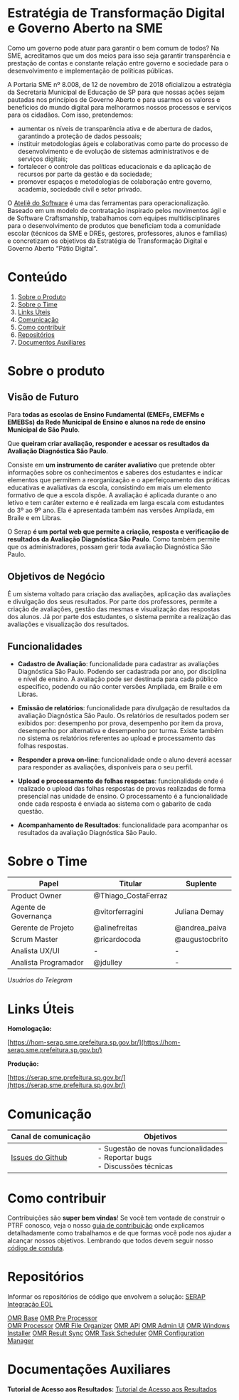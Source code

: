 # Estratégia de Transformação Digital e Governo Aberto na SME

Como um governo pode atuar para garantir o bem comum de todos? Na SME, acreditamos que um dos meios para isso seja garantir transparência e prestação de contas e constante relação entre governo e sociedade para o desenvolvimento e implementação de políticas públicas. 

A Portaria SME nº 8.008, de 12 de novembro de 2018 oficializou a estratégia da Secretaria Municipal de Educação de SP para que nossas ações sejam pautadas nos princípios de Governo Aberto e para usarmos os valores e benefícios do mundo digital para melhorarmos nossos processos e serviços para os cidadãos. 
Com isso, pretendemos: 
- aumentar os níveis de transparência ativa e de abertura de dados, garantindo a proteção de dados pessoais; 
- instituir metodologias ágeis e colaborativas como parte do processo de desenvolvimento e de evolução de sistemas administrativos e de serviços digitais; 
- fortalecer o controle das políticas educacionais e da aplicação de recursos por parte da gestão e da sociedade; 
- promover espaços e metodologias de colaboração entre governo, academia, sociedade civil e setor privado. 

O [Ateliê do Software](http://forum.govit.prefeitura.sp.gov.br/uploads/default/original/1X/c88a4715eb3f9fc3ceb882c1f6afe9e308805a17.pdf) é uma das ferramentas para operacionalização. Baseado em um modelo de contratação inspirado pelos movimentos ágil e de Software Craftsmanship, trabalhamos com equipes multidisciplinares para o desenvolvimento de produtos que beneficiam toda a comunidade escolar (técnicos da SME e DREs, gestores, professores, alunos e famílias) e concretizam os objetivos da Estratégia de Transformação Digital e Governo Aberto “Pátio Digital”.

# Conteúdo

 1. [Sobre o Produto](#Sobre-o-Produto)
 2. [Sobre o Time](#Sobre-o-Time)
 3. [Links Úteis](#Links-Úteis)
 4. [Comunicação](#Comunicação)
 5. [Como contribuir](#como-contribuir)
 6. [Repositórios](#Repositórios)
 7. [Documentos Auxiliares](#Documentos-Auxiliares)

# Sobre o produto

## Visão de Futuro

Para **todas as escolas de Ensino Fundamental (EMEFs, EMEFMs e EMEBSs) da Rede Municipal de Ensino e alunos na rede de ensino Municipal de São Paulo**.

Que **queiram criar avaliação, responder e acessar os resultados da Avaliação Diagnóstica São Paulo**.

Consiste em **um instrumento de caráter avaliativo** que pretende obter informações sobre os conhecimentos e saberes dos estudantes e indicar elementos que permitem a reorganização e o aperfeiçoamento das práticas educativas e avaliativas da escola, consistindo em mais um elemento formativo de que a escola dispõe. A avaliação é aplicada durante o ano letivo e tem caráter externo e é realizada em larga escala com estudantes do 3º ao 9º ano. Ela é apresentada também nas versões Ampliada, em Braile e em Libras.

O Serap **é um portal web que permite a criação, resposta e verificação de resultados da Avaliação Diagnóstica São Paulo**. Como também permite que os administradores, possam gerir toda avaliação Diagnóstica São Paulo.

## Objetivos de Negócio

É um sistema voltado para criação das avaliações, aplicação das avaliações e divulgação dos seus resultados. Por parte dos professores, permite a criação de avaliações, gestão das mesmas e visualização das respostas dos alunos. Já por parte dos estudantes, o sistema permite a realização das avaliações e visualização dos resultados.

## Funcionalidades

- **Cadastro de Avaliação**: funcionalidade para cadastrar as avaliações Diagnóstica São Paulo. Podendo ser cadastrada por ano, por disciplina e nível de ensino. A avaliação pode ser destinada para cada público especifico, podendo ou não conter versões Ampliada, em Braile e em Libras.

- **Emissão de relatórios**: funcionalidade para divulgação de resultados da avaliação Diagnóstica São Paulo. Os relatórios de resultados podem ser exibidos por: desempenho por prova, desempenho por item da prova, desempenho por alternativa e desempenho por turma. Existe também no sistema os relatórios referentes ao upload e processamento das folhas respostas.

- **Responder a prova on-line**: funcionalidade onde o aluno deverá acessar para responder as avaliações, disponíveis para o seu perfil.

- **Upload e processamento de folhas respostas**: funcionalidade onde é realizado o upload das folhas respostas de provas realizadas de forma presencial nas unidade de ensino. O processamento é a funcionalidade onde cada resposta é enviada ao sistema com o gabarito de cada questão.

- **Acompanhamento de Resultados**: funcionalidade para acompanhar os resultados da avaliação Diagnóstica São Paulo.

# Sobre o Time

<table>
<thead>
<tr>
<th>Papel</th>
<th>Titular</th>
<th>Suplente</th>
</tr>
</thead>
<tbody>
<tr>
<td>Product Owner</td>
<td>@Thiago_CostaFerraz</td>
<td></td>
</tr>
<tr>
<td>Agente de Governança</td>
<td>@vitorferragini</td>
<td>Juliana Demay</td>
</tr>
<tr>
<td>Gerente de Projeto</td>
<td>@alinefreitas</td>
<td>@andrea_paiva</td>
</tr>
<tr>
<td>Scrum Master</td>
<td>@ricardocoda</td>
<td>@augustocbrito</td>
</tr>
<tr>
<td>Analista UX/UI</td>
<td>-</td>
<td>-</td>
</tr>
<tr>
<td>Analista Programador</td>
<td>@jdulley</td>
<td>-</td>
</tr>
</tbody>
</table>

*Usuários do Telegram*

# Links Úteis

**Homologação:**

[https://hom-serap.sme.prefeitura.sp.gov.br/](https://hom-serap.sme.prefeitura.sp.gov.br/)

**Produção:**

[https://serap.sme.prefeitura.sp.gov.br/](https://serap.sme.prefeitura.sp.gov.br/)


# Comunicação

| Canal de comunicação | Objetivos |
|----------------------|-----------|
| [Issues do Github](https://github.com/prefeiturasp/SME-Serap-main/issues) | - Sugestão de novas funcionalidades<br> - Reportar bugs<br> - Discussões técnicas |


# Como contribuir

Contribuições são **super bem vindas**! Se você tem vontade de construir o PTRF conosco, veja o nosso [guia de contribuição](./CONTRIBUTING.md) onde explicamos detalhadamente como trabalhamos e de que formas você pode nos ajudar a alcançar nossos objetivos. Lembrando que todos devem seguir  nosso [código de conduta](./CODEOFCONDUCT.md).

# Repositórios
Informar os repositórios de código que envolvem a solução:
[SERAP](https://github.com/prefeiturasp/SME-Serap-main)
[Integração EOL](https://github.com/prefeiturasp/SME-Integracao-EOL)

[OMR Base](https://github.com/prefeiturasp/SME-omr-base)
[OMR Pre Processor](https://github.com/prefeiturasp/SME-omr-preprocessor)  
[OMR Processor](https://github.com/prefeiturasp/SME-omr-processor)
[OMR File Organizer](https://github.com/prefeiturasp/SME-omr-file-organizer)
[OMR API](https://github.com/prefeiturasp/SME-omr-api  )
[OMR Admin UI](https://github.com/prefeiturasp/SME-omr-admin-ui )
[OMR Windows Installer](https://github.com/prefeiturasp/SME-omr-windows-installer )
[OMR Result Sync](https://github.com/prefeiturasp/SME-omr-result-sync) 
[OMR Task Scheduler](https://github.com/prefeiturasp/SME-omr-task-scheduler )
[OMR Configuration Manager](https://github.com/prefeiturasp/SME-omr-configuration-manager)

# Documentações Auxiliares

**Tutorial de Acesso aos Resultados:**
[Tutorial de Acesso aos Resultados](https://educacao.sme.prefeitura.sp.gov.br/wp-content/uploads/Portals/1/Files/37706.pdf)

